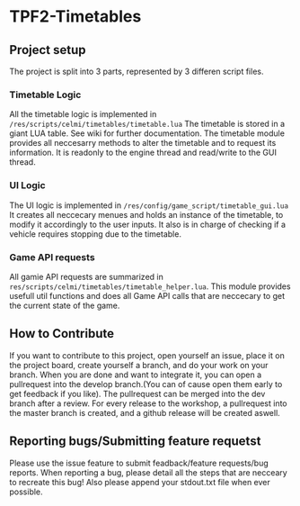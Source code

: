 # TPF2-Timetables
## Project setup
The project is split into 3 parts, represented by 3 differen script files.
### Timetable Logic
All the timetable logic is implemented in ```/res/scripts/celmi/timetables/timetable.lua```
The timetable is stored in a giant LUA table. See wiki for further documentation.
The timetable module provides all neccesarry methods to alter the timetable and to request its information.
It is readonly to the engine thread and read/write to the GUI thread.
### UI Logic
The UI logic is implemented in ```/res/config/game_script/timetable_gui.lua```
It creates all neccecary menues and holds an instance of the timetable, to modify it accordingly to the user inputs.
It also is in charge of checking if a vehicle requires stopping due to the timetable.
### Game API requests
All gamie API requests are summarized in ```res/scripts/celmi/timetables/timetable_helper.lua```.
This module provides usefull util functions and does all Game API calls that are neccecary to get the current state of the game.
## How to Contribute
If you want to contribute to this project, open yourself an issue, place it on the project board, create yourself a branch, and do your work on your branch.
When you are done and want to integrate it, you can open a pullrequest into the develop branch.(You can of cause open them early to get feedback if you like).
The pullrequest can be merged into the dev branch after a review.
For every release to the workshop, a pullrequest into the master branch is created, and a github release will be created aswell.
## Reporting bugs/Submitting feature requetst
Please use the issue feature to submit feadback/feature requests/bug reports.
When reporting a bug, please detail all the steps that are necceary to recreate this bug! Also please append your stdout.txt file when ever possible. 
